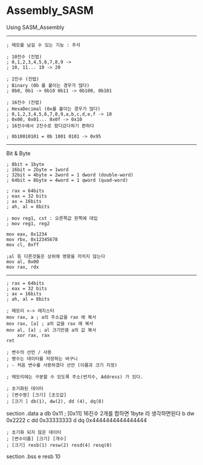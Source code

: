 # Assembly_SASM

Using SASM_Assembly

---------------------------------------------------------------------------------------------------------------
    ; 메모를 남길 수 있는 기능 : 주석
    
    ; 10진수 (진법)
    ; 0,1,2,3,4,5,6,7,8,9 ->
    ; 10, 11... 19 -> 20
    
    ; 2진수 (진법)
    ; Binary (0b 를 붙이는 경우가 많다)
    ; 0b0, 0b1 -> 0b10 0b11 -> 0b100, 0b101
    
    ; 16진수 (진법)
    ; HexaDecimal (0x를 붙이는 경우가 많다)
    ; 0,1,2,3,4,5,6,7,8,9,a,b,c,d,e,f -> 10
    ; 0x00, 0x01... 0x0f -> 0x10
    ; 16진수에서 2진수로 왔다갔다하기 편하다
    
    ; 0b10010101 = 0b 1001 0101 -> 0x95

---------------------------------------------------------------------------------------------------------------
Bit & Byte

    ; 8bit = 1byte
    ; 16bit = 2byte = 1word
    ; 32bit = 4byte = 2word = 1 dword (double-word)
    ; 64bit = 8byte = 4word = 1 qword (quad-word)

    ; rax = 64bits
    ; eax = 32 bits
    ; ax = 16bits
    ; ah, al = 8bits

    ; mov reg1, cst : 오른쪽값 왼쪽에 대입
    ; mov reg1, reg2
    
    mov eax, 0x1234
    mov rbx, 0x12345678
    mov cl, 0xff
    
    ;al 등 다른것들은 상위에 영향을 끼치지 않는다
    mov al, 0x00
    mov rax, rdx

---------------------------------------------------------------------------------------------------------------
    ; rax = 64bits
    ; eax = 32 bits
    ; ax = 16bits
    ; ah, al = 8bits
    
    ; 메모리 <-> 레지스터
    mov rax, a ; a의 주소값을 rax 에 복사
    mov rax, [a] ; a의 값을 rax 에 복사
    mov al, [a] ; al 크기만큼 a의 값 복사            
        xor rax, rax
    ret
    
    ; 변수의 선언 / 사용
    ; 병수는 데이터를 저장하는 바구니
    ; - 처음 변수를 사용하겠다 선언 (이름과 크기 지정)
    
    ; 메모리에는 구분할 수 있도록 주소(번지수, Address) 가 있다.

    ; 초기화된 데이터
    ; [변수명] [크기] [초깃값]
    ; [크기 ] db(1), dw(2), dd (4), dq(8)     
section .data
    a db 0x11    ; [0x11] 16진수 2개를 합하면 1byte 라 생각하면된다
    b dw 0x2222
    c dd 0x33333333
    d dq 0x4444444444444444
    
    ; 초기화 되지 않은 데이터
    ; [변수이름] [크기] [개수]
    ; [크기] resb(1) resw(2) resd(4) resq(8)
section .bss
    e resb 10
    
    